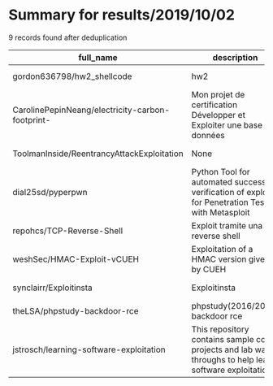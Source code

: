 
# Summary for results/2019/10/02
    
9 records found after deduplication

| full_name | description | html_url | matched_list | matched_count | pushed_at | size | stargazers_count | language | forks_count |
|--------------------------------------------------|-----------------------------------------------------------------------------------------------------------|---------------------------------------------------------------------|----------------|-----------------|---------------------------|--------|--------------------|------------------|---------------|
| gordon636798/hw2_shellcode | hw2 | https://github.com/gordon636798/hw2_shellcode | ['shellcode'] | 1 | 2019-10-02 12:56:49+00:00 | 3 | 0 | Python | 0 |
| CarolinePepinNeang/electricity-carbon-footprint- | Mon projet de certification Développer et Exploiter une base de données | https://github.com/CarolinePepinNeang/electricity-carbon-footprint- | ['exploit'] | 1 | 2019-10-02 16:10:05+00:00 | 505 | 0 | Jupyter Notebook | 0 |
| ToolmanInside/ReentrancyAttackExploitation | None | https://github.com/ToolmanInside/ReentrancyAttackExploitation | ['exploit'] | 1 | 2019-10-02 07:51:04+00:00 | 21 | 0 | | 0 |
| dial25sd/pyperpwn | Python Tool for automated success verification of exploits for Penetration Testing with Metasploit | https://github.com/dial25sd/pyperpwn | ['exploit'] | 1 | 2019-10-02 18:55:28+00:00 | 51 | 3 | Python | 2 |
| repohcs/TCP-Reverse-Shell | Exploit tramite una reverse shell | https://github.com/repohcs/TCP-Reverse-Shell | ['exploit'] | 1 | 2019-10-02 08:14:12+00:00 | 0 | 0 | | 0 |
| weshSec/HMAC-Exploit-vCUEH | Exploitation of a HMAC version given by CUEH | https://github.com/weshSec/HMAC-Exploit-vCUEH | ['exploit'] | 1 | 2019-10-02 10:29:51+00:00 | 11 | 0 | Python | 0 |
| synclairr/Exploitinsta | Exploitinsta | https://github.com/synclairr/Exploitinsta | ['exploit'] | 1 | 2019-10-02 16:40:08+00:00 | 5 | 0 | Python | 0 |
| theLSA/phpstudy-backdoor-rce | phpstudy(2016/2018) backdoor rce | https://github.com/theLSA/phpstudy-backdoor-rce | ['rce'] | 1 | 2019-10-02 17:09:05+00:00 | 212 | 27 | Python | 14 |
| jstrosch/learning-software-exploitation | This repository contains sample code, projects and lab walk-throughs to help learn software exploitation. | https://github.com/jstrosch/learning-software-exploitation | ['exploit'] | 1 | 2019-10-02 17:43:58+00:00 | 0 | 0 | | 2 |
